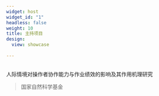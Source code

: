 ```yaml
---
widget: host
widget_id: "1"
headless: false
weight: 10
title: 主持项目
design:
  view: showcase
  
---
```

<br>
人际情境对操作者协作能力与作业绩效的影响及其作用机理研究

> 国家自然科学基金